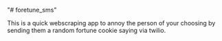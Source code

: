 "# foretune_sms" 

This is a quick webscraping app to annoy the person of your choosing by sending them a random fortune cookie saying via twilio.

